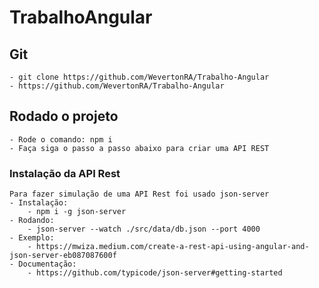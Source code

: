 # TrabalhoAngular

## Git
    - git clone https://github.com/WevertonRA/Trabalho-Angular 
    - https://github.com/WevertonRA/Trabalho-Angular

## Rodado o projeto
    - Rode o comando: npm i
    - Faça siga o passo a passo abaixo para criar uma API REST 

### Instalação da API Rest
    Para fazer simulação de uma API Rest foi usado json-server
    - Instalação:
        - npm i -g json-server
    - Rodando:
        - json-server --watch ./src/data/db.json --port 4000
    - Exemplo:
        - https://mwiza.medium.com/create-a-rest-api-using-angular-and-json-server-eb087087600f
    - Documentação:
        - https://github.com/typicode/json-server#getting-started 